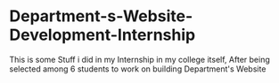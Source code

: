 # Department-s-Website-Development-Internship
This is some Stuff i did in my Internship in my college itself, After being selected among 6 students to work on building Department's Website
